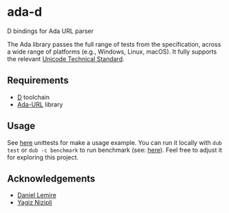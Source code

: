# ada-d

D bindings for Ada URL parser

The Ada library passes the full range of tests from the specification, across a wide range of platforms (e.g., Windows, Linux, macOS).
It fully supports the relevant [Unicode Technical Standard](https://www.unicode.org/reports/tr46/#ToUnicode).

## Requirements

* [D](https://dlang.org/) toolchain
* [Ada-URL](https://github.com/ada-url/ada/releases) library

## Usage

See [here](source/package.d) unittests for make a usage example.
You can run it locally with `dub test` or `dub -c benchmark` to run benchmark (see: [here](bench/bench.d)).
Feel free to adjust it for exploring this project.

## Acknowledgements
- [Daniel Lemire](https://github.com/lemire)
- [Yagiz Nizipli](https://github.com/anonrig)